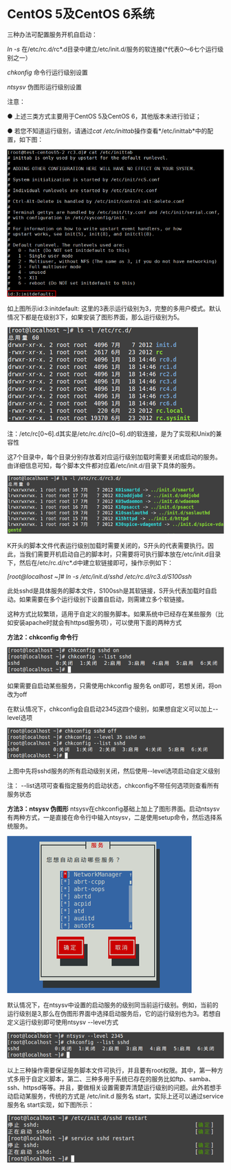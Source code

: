 # CentOS 5及CentOS 6系统

三种办法可配置服务开机自启动：

*ln -s*                       在/etc/rc.d/rc*.d目录中建立/etc/init.d/服务的软连接(*代表0～6七个运行级别之一）

*chkonfig*                命令行运行级别设置

*ntsysv*                   伪图形运行级别设置

注意：

● 上述三类方式主要用于CentOS 5及CentOS 6，其他版本未进行验证；

● 若您不知道运行级别，请通过*cat /etc/inittab*操作查看*/etc/inittab*中的配置，如下图：

![](https://github.com/jdcloudcom/cn/blob/cn-VirtualMachine-Linux/image/Elastic-Compute/Virtual-Machine/Linux/CentOS%205%E5%8F%8ACentOS%206%E7%B3%BB%E7%BB%9F01.png)

如上图所示id:3:initdefault: 这里的3表示运行级别为3，完整的多用户模式。默认情况下都是在级别3下，如果安装了图形界面，那么运行级别为5。

![](https://github.com/jdcloudcom/cn/blob/cn-VirtualMachine-Linux/image/Elastic-Compute/Virtual-Machine/Linux/CentOS%205%E5%8F%8ACentOS%206%E7%B3%BB%E7%BB%9F02.png)

注：/etc/rc[0~6].d其实是/etc/rc.d/rc[0~6].d的软连接，是为了实现和Unix的兼容性

这7个目录中，每个目录分别存放着对应运行级别加载时需要关闭或启动的服务。由详细信息可知，每个脚本文件都对应着/etc/init.d/目录下具体的服务。

![](https://github.com/jdcloudcom/cn/blob/cn-VirtualMachine-Linux/image/Elastic-Compute/Virtual-Machine/Linux/CentOS%205%E5%8F%8ACentOS%206%E7%B3%BB%E7%BB%9F03.png)

K开头的脚本文件代表运行级别加载时需要关闭的，S开头的代表需要执行。因此，当我们需要开机启动自己的脚本时，只需要将可执行脚本放在/etc/init.d目录下，然后在/etc/rc.d/rc*.d中建立软链接即可，操作示例如下：

*[root@localhost ~]# ln -s /etc/init.d/sshd /etc/rc.d/rc3.d/S100ssh*

此处sshd是具体服务的脚本文件，S100ssh是其软链接，S开头代表加载时自启动。如果需要在多个运行级别下设置自启动，则需建立多个软链接。

这种方式比较繁琐，适用于自定义的服务脚本。如果系统中已经存在某些服务（比如安装apache时就会有httpsd服务项），可以使用下面的两种方式

**方法2：chkconfig 命令行**

![](https://github.com/jdcloudcom/cn/blob/cn-VirtualMachine-Linux/image/Elastic-Compute/Virtual-Machine/Linux/CentOS%205%E5%8F%8ACentOS%206%E7%B3%BB%E7%BB%9F04.png)

如果需要自启动某些服务，只需使用chkconfig 服务名 on即可，若想关闭，将on改为off

在默认情况下，chkconfig会自启动2345这四个级别，如果想自定义可以加上--level选项

![](https://github.com/jdcloudcom/cn/blob/cn-VirtualMachine-Linux/image/Elastic-Compute/Virtual-Machine/Linux/CentOS%205%E5%8F%8ACentOS%206%E7%B3%BB%E7%BB%9F05.png)

上图中先将sshd服务的所有启动级别关闭，然后使用--level选项启动自定义级别

注： --list选项可查看指定服务的启动状态，chkconfig不带任何选项则查看所有服务状态

**方法3：ntsysv 伪图形**
ntsysv在chkconfig基础上加上了图形界面。启动ntsysv有两种方式，一是直接在命令行中输入ntsysv，二是使用setup命令，然后选择系统服务。

![](https://github.com/jdcloudcom/cn/blob/cn-VirtualMachine-Linux/image/Elastic-Compute/Virtual-Machine/Linux/CentOS%205%E5%8F%8ACentOS%206%E7%B3%BB%E7%BB%9F06.png)

默认情况下，在ntsysv中设置的启动服务的级别同当前运行级别。例如，当前的运行级别是3,那么在伪图形界面中选择启动服务后，它的运行级别也为3。若想自定义运行级别即可使用ntsysv --level方式

![](https://github.com/jdcloudcom/cn/blob/cn-VirtualMachine-Linux/image/Elastic-Compute/Virtual-Machine/Linux/CentOS%205%E5%8F%8ACentOS%206%E7%B3%BB%E7%BB%9F07.png)

以上三种操作需要保证服务脚本文件可执行，并且要有root权限。其中，第一种方式多用于自定义脚本，第二、三种多用于系统已存在的服务比如ftp、samba、ssh、httpsd等等。并且，要做相关设置需要弄清楚运行级别的问题。此外若想手动启动某服务，传统的方式是 /etc/init.d 服务名 start，实际上还可以通过service 服务名 start实现，如下图所示：

![](https://github.com/jdcloudcom/cn/blob/cn-VirtualMachine-Linux/image/Elastic-Compute/Virtual-Machine/Linux/CentOS%205%E5%8F%8ACentOS%206%E7%B3%BB%E7%BB%9F08.png)
